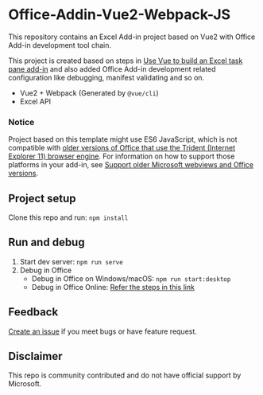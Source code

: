 # Office-Addin-Vue2-Webpack-JS
This repository contains an Excel Add-in project based on Vue2 with Office Add-in development tool chain.
  
This project is created based on steps in [Use Vue to build an Excel task pane add-in](https://learn.microsoft.com/en-us/office/dev/add-ins/quickstarts/excel-quickstart-vue) and also added Office Add-in development related configuration like debugging, manifest validating and so on.

* Vue2 + Webpack (Generated by `@vue/cli`)
* Excel API

### Notice
Project based on this template might use ES6 JavaScript, which is not compatible with [older versions of Office that use the Trident (Internet Explorer 11) browser engine](https://learn.microsoft.com/en-us/office/dev/add-ins/concepts/browsers-used-by-office-web-add-ins). For information on how to support those platforms in your add-in, see [Support older Microsoft webviews and Office versions](https://learn.microsoft.com/en-us/office/dev/add-ins/develop/support-ie-11).

## Project setup
Clone this repo and run: `npm install`

## Run and debug
1. Start dev server: `npm run serve`
2. Debug in Office
    * Debug in Office on Windows/macOS: `npm run start:desktop`
    * Debug in Office Online: [Refer the steps in this link](https://github.com/OfficeDev/Excel-Scenario-based-Add-in-Samples/blob/main/Mail-Merge-Sample-Add-in/README.md#sideload-the-sample-add-in-on-excel-online)
  
## Feedback
[Create an issue]( https://github.com/BuWH/Office-Addin-Vue2-Webpack-JS/issues/new) if you meet bugs or have feature request.

## Disclaimer
This repo is community contributed and do not have official support by Microsoft.
